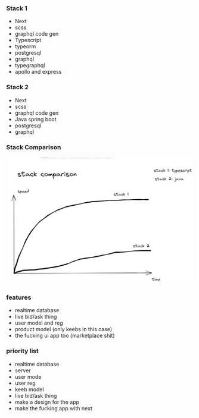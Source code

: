 ### Stack 1 
- Next
- scss
- graphql code gen
- Typescript
- typeorm
- postgresql
- graphql
- typegraphql
- apollo and express

### Stack 2 
- Next
- scss
- graphql code gen
- Java spring boot
- postgresql
- graphql

### Stack Comparison
![Pasted image 20210725183955.png](https://github.com/AliAlAbbassi/keebx/blob/plan/plan/Pasted%20image%2020210725183955.png)

### features
- realtime database
- live bid/ask thing
- user model and reg
- product model (only keebs in this case)
- the fucking ui app too (marketplace shit)

### priority list
- realtime database
- server
- user mode
- user reg
- keeb model
- live bid/ask thing
- make a design for the app
-  make the fucking app with next
